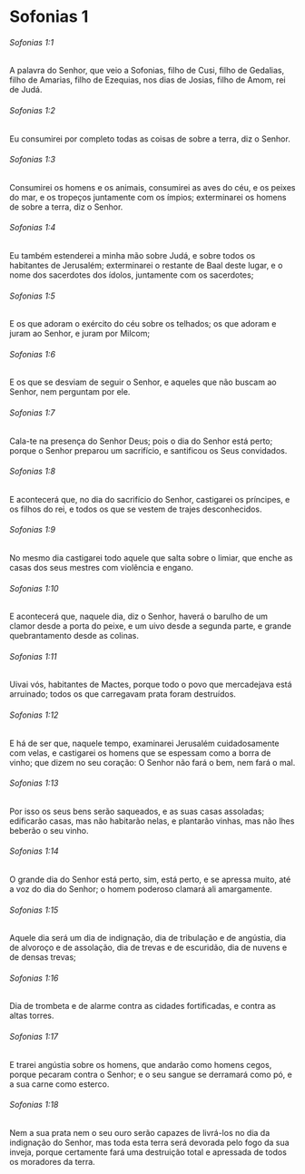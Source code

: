 # Sofonias 1

###### Sofonias 1:1

A palavra do Senhor, que veio a Sofonias, filho de Cusi, filho de Gedalias, filho de Amarias, filho de Ezequias, nos dias de Josias, filho de Amom, rei de Judá.

###### Sofonias 1:2

Eu consumirei por completo todas as coisas de sobre a terra, diz o Senhor.

###### Sofonias 1:3

Consumirei os homens e os animais, consumirei as aves do céu, e os peixes do mar, e os tropeços juntamente com os ímpios; exterminarei os homens de sobre a terra, diz o Senhor.

###### Sofonias 1:4

Eu também estenderei a minha mão sobre Judá, e sobre todos os habitantes de Jerusalém; exterminarei o restante de Baal deste lugar, e o nome dos sacerdotes dos ídolos, juntamente com os sacerdotes;

###### Sofonias 1:5

E os que adoram o exército do céu sobre os telhados; os que adoram e juram ao Senhor, e juram por Milcom;

###### Sofonias 1:6

E os que se desviam de seguir o Senhor, e aqueles que não buscam ao Senhor, nem perguntam por ele.

###### Sofonias 1:7

Cala-te na presença do Senhor Deus; pois o dia do Senhor está perto; porque o Senhor preparou um sacrifício, e santificou os Seus convidados.

###### Sofonias 1:8

E acontecerá que, no dia do sacrifício do Senhor, castigarei os príncipes, e os filhos do rei, e todos os que se vestem de trajes desconhecidos.

###### Sofonias 1:9

No mesmo dia castigarei todo aquele que salta sobre o limiar, que enche as casas dos seus mestres com violência e engano.

###### Sofonias 1:10

E acontecerá que, naquele dia, diz o Senhor, haverá o barulho de um clamor desde a porta do peixe, e um uivo desde a segunda parte, e grande quebrantamento desde as colinas.

###### Sofonias 1:11

Uivai vós, habitantes de Mactes, porque todo o povo que mercadejava está arruinado; todos os que carregavam prata foram destruídos.

###### Sofonias 1:12

E há de ser que, naquele tempo, examinarei Jerusalém cuidadosamente com velas, e castigarei os homens que se espessam como a borra de vinho; que dizem no seu coração: O Senhor não fará o bem, nem fará o mal.

###### Sofonias 1:13

Por isso os seus bens serão saqueados, e as suas casas assoladas; edificarão casas, mas não habitarão nelas, e plantarão vinhas, mas não lhes beberão o seu vinho.

###### Sofonias 1:14

O grande dia do Senhor está perto, sim, está perto, e se apressa muito, até a voz do dia do Senhor; o homem poderoso clamará ali amargamente.

###### Sofonias 1:15

Aquele dia será um dia de indignação, dia de tribulação e de angústia, dia de alvoroço e de assolação, dia de trevas e de escuridão, dia de nuvens e de densas trevas;

###### Sofonias 1:16

Dia de trombeta e de alarme contra as cidades fortificadas, e contra as altas torres.

###### Sofonias 1:17

E trarei angústia sobre os homens, que andarão como homens cegos, porque pecaram contra o Senhor; e o seu sangue se derramará como pó, e a sua carne como esterco.

###### Sofonias 1:18

Nem a sua prata nem o seu ouro serão capazes de livrá-los no dia da indignação do Senhor, mas toda esta terra será devorada pelo fogo da sua inveja, porque certamente fará uma destruição total e apressada de todos os moradores da terra.

